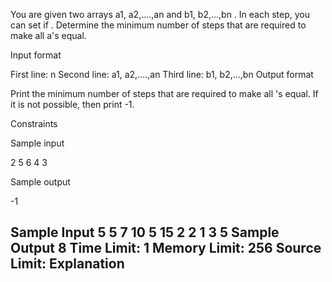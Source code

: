 You are given two arrays a1, a2,....,an  and b1, b2,...,bn . In each step, you can set  if . Determine the minimum number of steps that are required to make all a's equal.

Input format

First line:  n
Second line: a1, a2,....,an
Third line: b1, b2,...,bn
Output format

Print the minimum number of steps that are required to make all 's equal. If it is not possible, then print -1.

Constraints


Sample input

2
5 6
4 3

Sample output

-1

Sample Input
5
5 7 10 5 15
2 2 1 3 5
Sample Output
8
Time Limit: 1
Memory Limit: 256
Source Limit:
Explanation
-